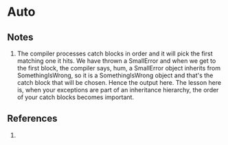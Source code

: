 # Auto

## Notes
1. The compiler processes catch blocks in order and it will pick the first matching one it hits. We have thrown a SmallError and when we get to the first block, the compiler says, hum, a SmallError object inherits from SomethingIsWrong, so it is a SomethingIsWrong object and that's the catch block that will be chosen. Hence the output here. The lesson here is, when your exceptions are part of an inheritance hierarchy, the order of your catch blocks becomes important.


## References

1. 

